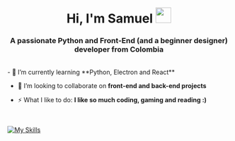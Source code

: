 <h1 align="center">Hi, I'm Samuel <img src="https://media.giphy.com/media/hvRJCLFzcasrR4ia7z/giphy.gif" width="35"></h1>


<h3 align="center">A passionate Python and Front-End (and a beginner designer) developer from Colombia</h3>

<br align="center">
- 🌱 I’m currently learning **Python, Electron and React**
  

- 👯 I’m looking to collaborate on **front-end and back-end projects**
  

- ⚡ What I like to do: **I like so much coding, gaming and reading :)**
<br>

<p align="center">
  
 [![My Skills](https://skillicons.dev/icons?i=js,html,css,aws,cs,discord,bots,discordjs,electron,figma,flask,git,github,gmail,js,py,pycharm,react,ruby,vscode)](https://skillicons.dev)
</p>
</div>



